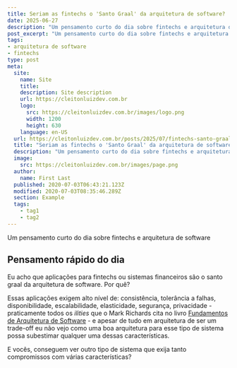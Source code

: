 ```yaml
---
title: Seriam as fintechs o 'Santo Graal' da arquitetura de software?
date: 2025-06-27
description: "Um pensamento curto do dia sobre fintechs e arquitetura de software"
post_excerpt: "Um pensamento curto do dia sobre fintechs e arquitetura de software"
tags:
- arquitetura de software
- fintechs
type: post
meta:
  site:
    name: Site
    title:
    description: Site description
    url: https://cleitonluizdev.com.br
    logo:
      src: https://cleitonluizdev.com.br/images/logo.png
      width: 1200
      height: 630
    language: en-US
  url: https://cleitonluizdev.com.br/posts/2025/07/fintechs-santo-graal-da-arquitetura-de-software/
  title: "Seriam as fintechs o 'Santo Graal' da arquitetura de software?"
  description: "Um pensamento curto do dia sobre fintechs e arquitetura de software"
  image:
    src: https://cleitonluizdev.com.br/images/page.png
  author:
    name: First Last
  published: 2020-07-03T06:43:21.123Z
  modified: 2020-07-03T08:35:46.289Z
  section: Example
  tags:
    - tag1
    - tag2
---
```

Um pensamento curto do dia sobre fintechs e arquitetura de software
<!-- excerpt -->

## Pensamento rápido do dia

Eu acho que aplicações para fintechs ou sistemas financeiros são o santo graal da arquitetura de software. Por quê?

Essas aplicações exigem alto nível de: consistência, tolerância a falhas, disponibilidade, escalabilidade, elasticidade, segurança, privacidade - praticamente todos os *ilities* que o Mark Richards cita no livro [Fundamentos de Arquitetura de Software](https://www.amazon.com.br/Fundamentos-Arquitetura-Software-Abordagem-Engenharia/dp/8550819859/ref=sr_1_1?sr=8-1) - e apesar de tudo em arquitetura de ser um trade-off eu não vejo como uma boa arquitetura para esse tipo de sistema
possa subestimar qualquer uma dessas características.

E vocês, conseguem ver outro tipo de sistema que exija tanto compromissos com várias características?
